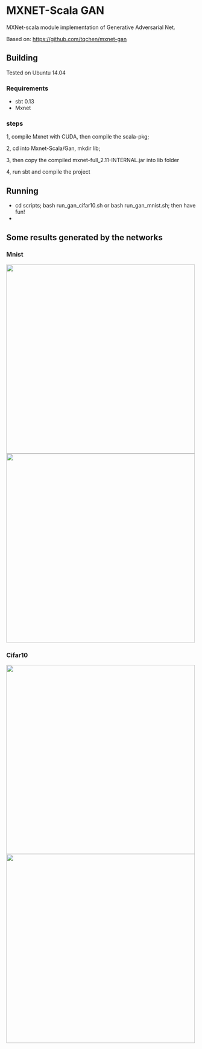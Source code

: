 # MXNET-Scala GAN
MXNet-scala module implementation of Generative Adversarial Net.

Based on: https://github.com/tqchen/mxnet-gan



## Building

Tested on Ubuntu 14.04

### Requirements

* sbt 0.13
* Mxnet 

### steps

1, compile Mxnet with CUDA, then compile the scala-pkg;

2, cd into Mxnet-Scala/Gan, mkdir lib;

3, then copy the compiled mxnet-full_2.11-INTERNAL.jar into lib folder

4, run sbt and compile the project

## Running

* cd scripts; bash run_gan_cifar10.sh or bash run_gan_mnist.sh; then have fun!
* 

## Some results generated by the networks

### Mnist

<img src="./results/mnist1.png" width="500"/>

<img src="./results/mnist2.png" width="500"/>

### Cifar10

<img src="./results/cifar1.png" width="500"/>

<img src="./results/cifar2.png" width="500"/>




